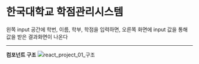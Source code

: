 # 한국대학교 학점관리시스템

왼쪽 input 공간에 학번, 이름, 학부, 학점을 입력하면, 오른쪽 화면에 input 값을 통해 값을 받은 결과화면이 나온다 
****



**컴포넌트 구조**
![react_project_01_구조](https://user-images.githubusercontent.com/56074618/76167675-c7f14080-61ab-11ea-82bd-c9d4b08f9a4e.jpg)
